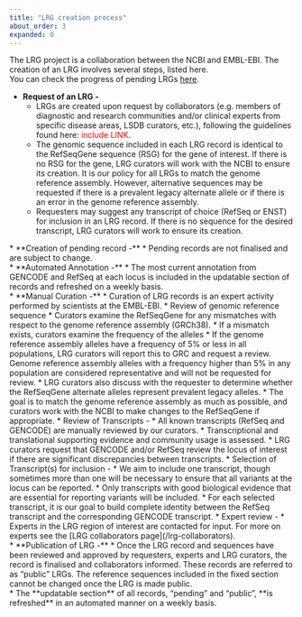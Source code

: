```yaml
---
title: "LRG creation process"
about_order: 3
expanded: 0
---
```


The LRG project is a collaboration between the NCBI and EMBL-EBI. The creation of an LRG involves several steps, listed here.   
You can check the progress of pending LRGs [here](/curation-status).

* **Request of an LRG -** 
  * LRGs are created upon request by collaborators (e.g. members of diagnostic and research communities and/or clinical experts from specific disease areas, LSDB curators, etc.), following the guidelines found here: <span style="font-style:bold;color:red">include LINK</span>.
  * The genomic sequence included in each LRG record is identical to the RefSeqGene sequence (RSG) for the gene of interest. If there is no RSG for the gene, LRG curators will work with the NCBI to ensure its creation. It is our policy for all LRGs to match the genome reference assembly. However, alternative sequences may be requested if there is a prevalent legacy alternate allele or if there is an error in the genome reference assembly.
  * Requesters may suggest any transcript of choice (RefSeq or ENST) for inclusion in an LRG record. If there is no sequence for the desired transcript, LRG curators will work to ensure its creation.  

<div class="margin-bottom-10"></div>
* **Creation of pending record -**
  * Pending records are not finalised and are subject to change.

<div class="margin-bottom-10"></div>
* **Automated Annotation -**
  * The most current annotation from GENCODE and RefSeq at each locus is included in the updatable section of records and refreshed on a weekly basis.

<div class="margin-bottom-10"></div>
* **Manual Curation -**
  * Curation of LRG records is an expert activity performed by scientists at the EMBL-EBI.
  * Review of genomic reference sequence
    * Curators examine the RefSeqGene for any mismatches with respect to the genome reference assembly (GRCh38).
    * If a mismatch exists, curators examine the frequency of the alleles
    * If the genome reference assembly alleles have a frequency of 5% or less in all populations, LRG curators will report this to GRC and request a review. Genome reference assembly alleles with a frequency higher than 5% in any population are considered representative and will not be requested for review. 
    *  LRG curators also discuss with the requester to determine whether the RefSeqGene alternate alleles represent prevalent legacy alleles. 
    *  The goal is to match the genome reference assembly as much as possible, and curators work with the NCBI to make changes to the RefSeqGene if appropriate. 
  * Review of Transcripts - 
    *  All known transcripts (RefSeq and GENCODE) are manually reviewed by our curators.
    *  Transcriptional and translational supporting evidence and community usage is assessed. 
    *  LRG curators request that GENCODE and/or RefSeq review the locus of interest if there are significant discrepancies between transcripts. 
  * Selection of Transcript(s) for inclusion - 
    * We aim to include one transcript, though sometimes more than one will be necessary to ensure that all variants at the locus can be reported. 
    * Only transcripts with good biological evidence that are essential for reporting variants will be included. 
    * For each selected transcript, it is our goal to build complete identity between the RefSeq transcript and the corresponding GENCODE transcript.
  * Expert review - 
    * Experts in the LRG region of interest are contacted for input. For more on experts see the [LRG collaborators page](/lrg-collaborators).

<div class="margin-bottom-10"></div> 
* **Publication of LRG -**
  * Once the LRG record and sequences have been reviewed and approved by requesters, experts and LRG curators, the record is finalised and collaborators informed. These records are referred to as “public” LRGs. The reference sequences included in the fixed section cannot be changed once the LRG is made public.

<div class="margin-bottom-10"></div>
* The **updatable section** of all records, “pending” and “public”, **is refreshed** in an automated manner on a weekly basis.

<div class="margin-bottom-40"></div>

